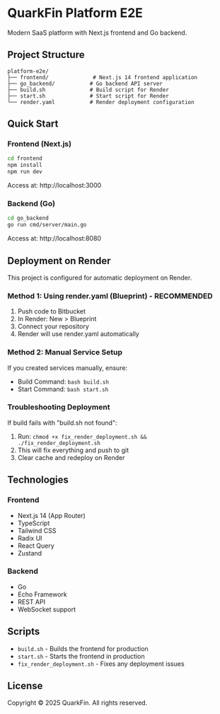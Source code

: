 # QuarkFin Platform E2E

Modern SaaS platform with Next.js frontend and Go backend.

## Project Structure

```
platform-e2e/
├── frontend/              # Next.js 14 frontend application
├── go_backend/           # Go backend API server
├── build.sh              # Build script for Render
├── start.sh              # Start script for Render
└── render.yaml           # Render deployment configuration
```

## Quick Start

### Frontend (Next.js)
```bash
cd frontend
npm install
npm run dev
```
Access at: http://localhost:3000

### Backend (Go)
```bash
cd go_backend
go run cmd/server/main.go
```
Access at: http://localhost:8080

## Deployment on Render

This project is configured for automatic deployment on Render.

### Method 1: Using render.yaml (Blueprint) - RECOMMENDED
1. Push code to Bitbucket
2. In Render: New > Blueprint
3. Connect your repository
4. Render will use render.yaml automatically

### Method 2: Manual Service Setup
If you created services manually, ensure:
- Build Command: `bash build.sh`
- Start Command: `bash start.sh`

### Troubleshooting Deployment

If build fails with "build.sh not found":
1. Run: `chmod +x fix_render_deployment.sh && ./fix_render_deployment.sh`
2. This will fix everything and push to git
3. Clear cache and redeploy on Render

## Technologies

### Frontend
- Next.js 14 (App Router)
- TypeScript
- Tailwind CSS
- Radix UI
- React Query
- Zustand

### Backend
- Go
- Echo Framework
- REST API
- WebSocket support

## Scripts

- `build.sh` - Builds the frontend for production
- `start.sh` - Starts the frontend in production
- `fix_render_deployment.sh` - Fixes any deployment issues

## License

Copyright © 2025 QuarkFin. All rights reserved.
